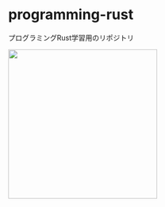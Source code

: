 # programming-rust
プログラミングRust学習用のリポジトリ

<img src="https://github.com/techarm/programming-rust/assets/100292270/a31f283d-aec4-4592-aa5b-c818f69173a2" width="300">
